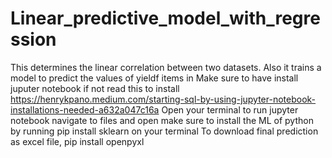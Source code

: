 # Linear_predictive_model_with_regression
This determines the linear correlation between two datasets. Also it trains a model to predict the values of yieldf items in 
Make sure to have install juputer notebook
if not read this to install https://henrykpano.medium.com/starting-sql-by-using-jupyter-notebook-installations-needed-a632a047c16a
Open your terminal to run jupyter notebook
navigate to files and open
make sure to install the ML of python by running pip install sklearn on your terminal
To download final prediction as excel file, pip install openpyxl
